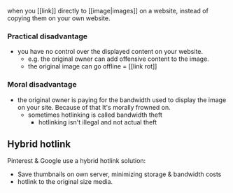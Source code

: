 when you [[link]] directly to [[image|images]] on a website, instead of copying them on your own website.

### Practical disadvantage
- you have no control over the displayed content on your website.
	- e.g. the original owner can add offensive content to the image.
	- the original image can go offline = [[link rot]]

### Moral disadvantage
- the original owner is paying for the  bandwidth used to display the image on your site. Because of that It's morally frowned on.
	- sometimes hotlinking is called bandwidth theft
		- hotlinking isn't illegal and not actual theft

## Hybrid hotlink
Pinterest & Google use a hybrid hotlink solution: 
- Save thumbnails on own server, minimizing storage & bandwidth costs 
- hotlink to the original size media.